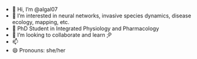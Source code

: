 - 👋 Hi, I’m @algal07
- 👀 I’m interested in neural networks, invasive species dynamics, disease ecology, mapping, etc.
- 🌱 PhD Student in Integrated Physiology and Pharmacology
- 💞️ I’m looking to collaborate and learn ;P
- 📫 
- 😄 Pronouns: she/her

<!---
algal07/algal07 is a ✨ special ✨ repository because its `README.md` (this file) appears on your GitHub profile.
You can click the Preview link to take a look at your changes.
--->
